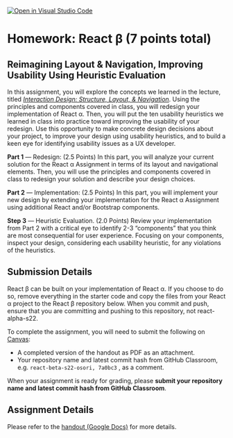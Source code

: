 [![Open in Visual Studio Code](https://classroom.github.com/assets/open-in-vscode-f059dc9a6f8d3a56e377f745f24479a46679e63a5d9fe6f495e02850cd0d8118.svg)](https://classroom.github.com/online_ide?assignment_repo_id=7370097&assignment_repo_type=AssignmentRepo)
# Homework: React β (7 points total)

## Reimagining Layout & Navigation, Improving Usability Using Heuristic Evaluation

In this assignment, you will explore the concepts we learned in the lecture, titled *[Interaction Design: Structure, Layout, & Navigation](https://cs571.github.io/Spring22/lectures/06-Design-Interaction-Design.pdf)*. Using the principles and components covered in class, you will redesign your implementation of React α. Then, you will put the ten usability heuristics we learned in class into practice toward improving the usability of your redesign. Use this opportunity to make concrete design decisions about your project, to improve your design using usability heuristics, and to build a keen eye for identifying usability issues as a UX developer.

**Part 1** — Redesign: (2.5 Points) In this part, you will analyze your current solution for the React α Assignment in terms of its layout and navigational elements. Then, you will use the principles and components covered in class to redesign your solution and describe your design choices. 

**Part 2** — Implementation: (2.5 Points) In this part, you will implement your new design by extending your implementation for the React α Assignment using additional React and/or Bootstrap components.

**Step 3** — Heuristic Evaluation. (2.0 Points) Review your implementation from Part 2 with a critical eye to identify 2-3  “components” that you think are most consequential for user experience. Focusing on your components, inspect your design, considering each usability heuristic, for any violations of the heuristics.

 
## Submission Details

React β can be built on your implementation of React α. If you choose to do so, remove everything in the starter code and copy the files from your React α project to the React β repository below. When you commit and push, ensure that you are committing and pushing to this repository, not react-alpha-s22.

To complete the assignment, you will need to submit the following on [Canvas](https://canvas.wisc.edu/courses/295709/assignments/1516940):

- A completed version of the handout as PDF as an attachment.
- Your repository name and latest commit hash from GitHub Classroom, e.g. `react-beta-s22-osori, 7a0bc3` , as a comment.


When your assignment is ready for grading, please **submit your repository name and latest commit hash from GitHub Classroom**.

## Assignment Details

Please refer to the [handout (Google Docs)](https://docs.google.com/document/d/1BmyItBlB9pXkmW5pmxDiB5vz146SiJSO3BBFzJMOHlg/edit?usp=sharing)
 for more details.
